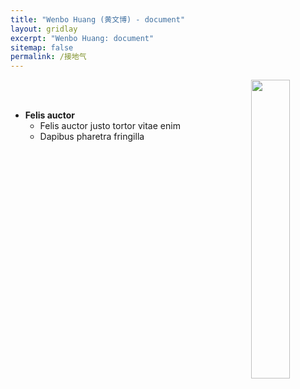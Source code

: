 ```yaml
---
title: "Wenbo Huang (黄文博) - document"
layout: gridlay
excerpt: "Wenbo Huang: document"
sitemap: false
permalink: /接地气
---
```


<center>	
<a href ="https://wenbohuang1002X.github.io">
<img align="right" src="{{ site.url }}{{ site.baseurl }}/images/album/mo.jpg" class="img-responsive" width="35%"  /> </a>
<br>	
<!-- maecenas pellentesque -->
</center>
<br>


* **Felis auctor**
	- Felis auctor justo tortor vitae enim
	- Dapibus pharetra fringilla
